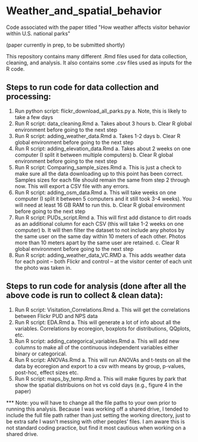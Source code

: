 # Weather_and_spatial_behavior
Code associated with the paper titled "How weather affects visitor behavior within U.S. national parks"

(paper currently in prep, to be submitted shortly)

This repository contains many different .Rmd files used for data collection, cleaning, and analysis. It also contains some .csv files used as inputs for the R code.

## Steps to run code for data collection and processing:

1.	Run python script: flickr_download_all_parks.py
    a.	Note, this is likely to take a few days
2.	Run R script: data_cleaning.Rmd
    a.	Takes about 3 hours
    b.	Clear R global environment before going to the next step
3.	Run R script: adding_weather_data.Rmd
    a.	Takes 1-2 days
    b.	Clear R global environment before going to the next step
4.	Run R script: adding_elevation_data.Rmd
    a.	Takes about 2 weeks on one computer (I split it between multiple computers)
    b.	Clear R global environment before going to the next step
5.	Run R script: Comparing_sample_sizes.Rmd
    a.	This is just a check to make sure all the data downloading up to this point has been correct. Samples sizes for each file should remain the same from step 2 through now. This will export a CSV file with any errors.
6.	Run R script: adding_osm_data.Rmd
    a.	This will take weeks on one computer (I split it between 5 computers and it still took 3-4 weeks). You will need at least 16 GB RAM to run this. 
    b.	Clear R global environment before going to the next step
7.	Run R script: PUDs_script.Rmd
    a.	This will first add distance to dirt roads as an additional column for each CSV (this will take 1-2 weeks on one computer)
    b.	It will then filter the dataset to not include any photos by the same user on the same day within 10 meters of each other. Photos more than 10 meters apart by the same user are retained.
    c.	Clear R global environment before going to the next step
8.	Run R script: adding_weather_data_VC.RMD
    a.	This adds weather data for each point – both Flickr and control – at the visitor center of each unit the photo was taken in.

## Steps to run code for analysis (done after all the above code is run to collect & clean data):

1.	Run R script: Visitation_Correlations.Rmd
    a.	This will get the correlations between Flickr PUD and NPS data
2.	Run R script: EDA.Rmd
    a.	This will generate a lot of info about all the variables. Correlations by ecoregion, boxplots for distributions, QQplots, etc. 
3.	Run R script: adding_categorical_variables.Rmd
    a.	This will add new columns to make all of the continuous independent variables either binary or categorical. 
4.	Run R script: ANOVAs.Rmd
    a.	This will run ANOVAs and t-tests on all the data by ecoregion and export to a csv with means by group, p-values, post-hoc, effect sizes etc. 
5.	Run R script: maps_by_temp.Rmd
    a.	This will make figures by park that show the spatial distribuions on hot vs cold days (e.g., figure 4 in the paper)
    
*** Note: you will have to change all the file paths to your own prior to running this analysis. Because I was working off a shared drive, I tended to include the full file path rather than just setting the working directory, just to be extra safe I wasn’t messing with other peoples’ files. I am aware this is not standard coding practice, but find it most cautious when working on a shared drive.
